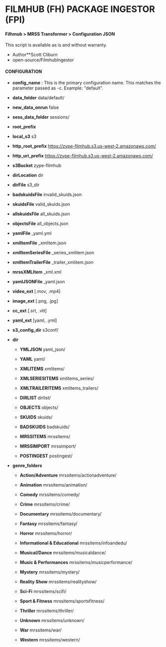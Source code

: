 # FILMHUB (FH) PACKAGE INGESTOR (FPI)
#### Filhmub > MRSS Transformer > Configuration JSON
This script is available as is and without warranty.

- Author**Scott Cliburn
- open-source/FilmhubIngestor

#### CONFIGURATION

- **config_name**
: This is the primary configuration name. This matches the parameter passed as -c. Example: "default".

- **data_folder**
data/default/

- **new_data_onrun**
false

- **sess_data_folder**
sessions/

- **root_prefix**

- **local_s3**
s3

- **http_root_prefix**
https://zype-filmhub.s3.us-west-2.amazonaws.com/

- **http_uri_prefix**
https://zype-filmhub.s3.us-west-2.amazonaws.com/

- **s3Bucket**
zype-filmhub

- **dirLocation**
dir

- **dirFile**
s3_dir

- **badskuidsFile**
invalid_skuids.json

- **skuidsFile**
valid_skuids.json

- **allskuidsFile**
all_skuids.json

- **objectsFile**
all_objects.json

- **yamlFile**
_yaml.yml

- **xmlItemFile**
_xmlitem.json

- **xmlItemSeriesFile**
_series_xmlitem.json

- **xmlItemTrailerFile**
_trailer_xmlitem.json

- **mrssXMLItem**
_xml.xml

- **yamlJSONFile**
_yaml.json

- **video_ext**
[.mov, .mp4]

- **image_ext**
[.png, .jpg]

- **cc_ext**
[.srt, .vtt]

- **yaml_ext**
[yaml, .yml]

- **s3_config_dir**
s3conf/

- **dir**
    
    - **YMLJSON**
    yaml_json/

    - **YAML**
    yaml/

    - **XMLITEMS**
    xmlitems/

    - **XMLSERIESITEMS**
    xmlitems_series/

    - **XMLTRAILERITEMS**
    xmlitems_trailers/

    - **DIRLIST**
    dirlist/

    - **OBJECTS**
    objects/

    - **SKUIDS**
    skuids/

    - **BADSKUIDS**
    badskuids/

    - **MRSSITEMS**
    mrssitems/

    - **MRSSIMPORT**
    mrssimport/

    - **POSTINGEST**
    postingest/

- **genre_folders**
    
    - **Action/Adventure**
    mrssitems/actionadventure/

    - **Animation**
    mrssitems/animation/

    - **Comedy**
    mrssitems/comedy/

    - **Crime**
    mrssitems/crime/

    - **Documentary**
    mrssitems/documentary/

    - **Fantasy**
    mrssitems/fantasy/

    - **Horror**
    mrssitems/horror/

    - **Informational & Educational**
    mrssitems/infoandedu/

    - **Musical/Dance**
    mrssitems/musicaldance/

    - **Music & Performances**
    mrssitems/musicperformance/

    - **Mystery**
    mrssitems/mystery/

    - **Reality Show**
    mrssitems/realityshow/

    - **Sci-Fi**
    mrssitems/scifi/

    - **Sport & Fitness**
    mrssitems/sportsfitness/

    - **Thriller**
    mrssitems/thriller/

    - **Unknown**
    mrssitems/unknown/

    - **War**
    mrssitems/war/

    - **Western**
    mrssitems/western/



